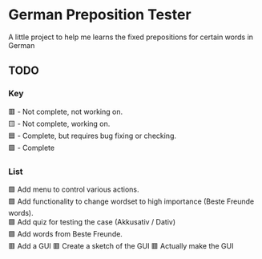 # German Preposition Tester
A little project to help me learns the fixed prepositions for certain words in German

## TODO
### Key
🟥 - Not complete, not working on.\
🟨 - Not complete, working on.\
🟦 - Complete, but requires bug fixing or checking.\
🟩 - Complete

### List
🟩 Add menu to control various actions.\
🟩 Add functionality to change wordset to high importance (Beste Freunde words).\
🟩 Add quiz for testing the case (Akkusativ / Dativ)\
🟩 Add words from Beste Freunde.\
🟥 Add a GUI
   🟥 Create a sketch of the GUI
   🟥 Actually make the GUI

